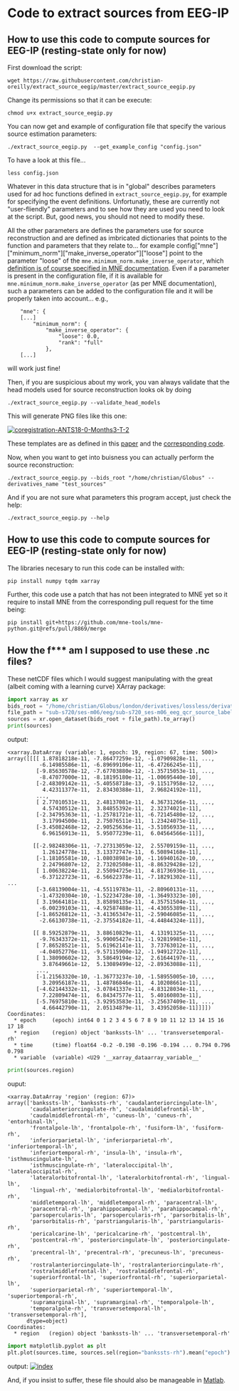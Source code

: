 # Code to extract sources from EEG-IP

## How to use this code to compute sources for EEG-IP (resting-state only for now)

First download the script:
```
wget https://raw.githubusercontent.com/christian-oreilly/extract_source_eegip/master/extract_source_eegip.py
```

Change its permissions so that it can be execute:
```
chmod u+x extract_source_eegip.py 
```

You can now get and example of configuration file that specify the various source estimation parameters:
```
./extract_source_eegip.py  --get_example_config "config.json"
```

To have a look at this file...
```
less config.json 
```

Whatever in this data structure that is in "global" describes parameters used for ad hoc functions defined in `extract_source_eegip.py`, for example for specifying the event definitions. Unfortunatly, these are currently not "user-fliendly" parameters and to see how they are used you need to look at the script. But, good news, you should not need to modify these.

All the other parameters are defines the parameters use for source reconstruction and are defined as imbricated dictionaries that points to the function and parameters that they relate to... for example config["mne"]["minimum_norm"]["make_inverse_operator"]["loose"] point to the parameter "loose" of the `mne.minimum_norm.make_inverse_operator`, which [definition is of course specified in MNE documentation](https://mne.tools/stable/generated/mne.minimum_norm.make_inverse_operator.html). Even if a parameter is present in the configuration file, if it is available for `mne.minimum_norm.make_inverse_operator` (as per MNE documentation), such a parameters can be added to the configuration file and it will be properly taken into account... e.g., 

```
    "mne": {
    [...]
        "minimum_norm": {
            "make_inverse_operator": {
                "loose": 0.0,
                "rank": "full"
            },
    [...]
```
will work just fine!

Then, if you are suspicious about my work, you van always validate that the head models used for source reconstruction looks ok by doing
```
./extract_source_eegip.py --validate_head_models
```
This will generate PNG files like this one:

<a href="https://ibb.co/9WgsvLP"><img src="https://i.ibb.co/2dhg6QJ/coregistration-ANTS18-0-Months3-T-2.png" alt="coregistration-ANTS18-0-Months3-T-2" border="0"></a>

These templates are as defined in this [paper](https://www.sciencedirect.com/science/article/pii/S1053811920311678) and the [corresponding code](https://github.com/christian-oreilly/infant_template_paper).

Now, when you want to get into buisness you can actually perform the source reconstruction:
```
./extract_source_eegip.py --bids_root "/home/christian/Globus" --derivatives_name "test_sources"
```

And if you are not sure what parameters this program accept, just check the help:
```
./extract_source_eegip.py --help
```

## How to use this code to compute sources for EEG-IP (resting-state only for now)

The libraries necesary to run this code can be installed with:
```
pip install numpy tqdm xarray
```
Further, this code use a patch that has not been integrated to MNE yet so it require to install MNE from the corresponding pull request for the time being:
```
pip install git+https://github.com/mne-tools/mne-python.git@refs/pull/8869/merge
```


## How the f*** am I supposed to use these .nc files?

These netCDF files which I would suggest manipulating with the great (albeit coming with a learning curve) XArray package:
```python
import xarray as xr
bids_root = "/home/christian/Globus/london/derivatives/lossless/derivatives/test_sources/"
file_path = "sub-s720/ses-m06/eeg/sub-s720_ses-m06_eeg_qcr_source_labels.nc"
sources = xr.open_dataset(bids_root + file_path).to_array()
print(sources)
```
output:
```
<xarray.DataArray (variable: 1, epoch: 19, region: 67, time: 500)>
array([[[[ 1.87818218e-11, -7.86477259e-12, -1.07909828e-11, ...,
          -6.14985586e-11, -6.89699106e-11, -6.47266245e-11],
         [-9.85630578e-12, -7.67703880e-12, -1.35715053e-11, ...,
          -8.47077000e-11, -8.18195180e-11, -1.00695440e-10],
         [-2.48309142e-11, -5.40558718e-13, -9.11517958e-12, ...,
           4.42311377e-11,  2.83430388e-11,  2.96824192e-11],
         ...,
         [ 2.77010531e-11,  2.48137081e-11,  4.36731266e-11, ...,
           4.57430512e-11,  3.84855392e-11,  2.32374021e-11],
         [-2.34795363e-11, -1.25781721e-11, -6.72145480e-12, ...,
           3.17994500e-11,  2.75076511e-11,  1.23424075e-11],
         [-3.45082468e-12, -2.90525636e-11, -3.51056933e-11, ...,
           6.96156913e-11,  5.95077239e-11,  6.04564566e-11]],

        [[-2.98248306e-11, -7.27313059e-12,  2.55709159e-11, ...,
           1.26124778e-11,  3.13372747e-11,  6.50894168e-11],
         [-1.18105581e-10, -1.08038981e-10, -1.16940162e-10, ...,
           2.24796807e-12,  2.73202508e-11, -8.86329428e-12],
         [ 1.00638224e-11,  2.55094725e-11,  4.81736936e-11, ...,
          -6.37122723e-11, -6.56622378e-11, -7.18291302e-11],
...
         [-3.68139004e-11, -4.55119783e-11, -2.80960131e-11, ...,
          -1.47320304e-10, -1.52234728e-10, -1.36493323e-10],
         [ 3.19664181e-11,  3.85898135e-11,  4.35751504e-11, ...,
          -6.00239103e-11, -4.92587488e-11, -4.43055389e-11],
         [-1.86526812e-11, -3.41365347e-11, -2.59046085e-11, ...,
          -2.66130738e-11, -2.37554182e-11, -4.44844324e-11]],

        [[ 8.59252879e-11,  3.88610829e-11,  4.13191325e-11, ...,
          -9.76343372e-11, -5.99005427e-11, -1.92819985e-11],
         [ 7.86528521e-11,  5.61962141e-11,  3.73763012e-11, ...,
          -4.04052776e-11, -9.57115900e-12, -1.94912722e-11],
         [ 1.38090602e-12,  3.58649194e-12,  2.61644197e-11, ...,
           3.87649661e-12,  5.13089499e-12, -2.89363088e-11],
         ...,
         [-1.21563320e-10, -1.36773237e-10, -1.58955005e-10, ...,
           3.20956187e-11,  1.48786846e-11,  4.10208661e-11],
         [-4.62144332e-11, -3.07841337e-11, -4.83128034e-11, ...,
           7.22809474e-11,  6.84347577e-11,  5.40160803e-11],
         [-5.76975810e-11, -3.92953583e-11, -3.25637409e-11, ...,
           4.66442790e-11,  2.05134879e-11,  3.43952058e-11]]]])
Coordinates:
  * epoch     (epoch) int64 0 1 2 3 4 5 6 7 8 9 10 11 12 13 14 15 16 17 18
  * region    (region) object 'bankssts-lh' ... 'transversetemporal-rh'
  * time      (time) float64 -0.2 -0.198 -0.196 -0.194 ... 0.794 0.796 0.798
  * variable  (variable) <U29 '__xarray_dataarray_variable__'
```

```python
print(sources.region)
```
ouput:
```
<xarray.DataArray 'region' (region: 67)>
array(['bankssts-lh', 'bankssts-rh', 'caudalanteriorcingulate-lh',
       'caudalanteriorcingulate-rh', 'caudalmiddlefrontal-lh',
       'caudalmiddlefrontal-rh', 'cuneus-lh', 'cuneus-rh', 'entorhinal-lh',
       'frontalpole-lh', 'frontalpole-rh', 'fusiform-lh', 'fusiform-rh',
       'inferiorparietal-lh', 'inferiorparietal-rh', 'inferiortemporal-lh',
       'inferiortemporal-rh', 'insula-lh', 'insula-rh', 'isthmuscingulate-lh',
       'isthmuscingulate-rh', 'lateraloccipital-lh', 'lateraloccipital-rh',
       'lateralorbitofrontal-lh', 'lateralorbitofrontal-rh', 'lingual-lh',
       'lingual-rh', 'medialorbitofrontal-lh', 'medialorbitofrontal-rh',
       'middletemporal-lh', 'middletemporal-rh', 'paracentral-lh',
       'paracentral-rh', 'parahippocampal-lh', 'parahippocampal-rh',
       'parsopercularis-lh', 'parsopercularis-rh', 'parsorbitalis-lh',
       'parsorbitalis-rh', 'parstriangularis-lh', 'parstriangularis-rh',
       'pericalcarine-lh', 'pericalcarine-rh', 'postcentral-lh',
       'postcentral-rh', 'posteriorcingulate-lh', 'posteriorcingulate-rh',
       'precentral-lh', 'precentral-rh', 'precuneus-lh', 'precuneus-rh',
       'rostralanteriorcingulate-lh', 'rostralanteriorcingulate-rh',
       'rostralmiddlefrontal-lh', 'rostralmiddlefrontal-rh',
       'superiorfrontal-lh', 'superiorfrontal-rh', 'superiorparietal-lh',
       'superiorparietal-rh', 'superiortemporal-lh', 'superiortemporal-rh',
       'supramarginal-lh', 'supramarginal-rh', 'temporalpole-lh',
       'temporalpole-rh', 'transversetemporal-lh', 'transversetemporal-rh'],
      dtype=object)
Coordinates:
  * region   (region) object 'bankssts-lh' ... 'transversetemporal-rh'
```

```python
import matplotlib.pyplot as plt
plt.plot(sources.time, sources.sel(region="bankssts-rh").mean("epoch").squeeze())
```
output:
<a href="https://imgbb.com/"><img src="https://i.ibb.co/nq20f0v/index.png" alt="index" border="0"></a>


And, if you insist to suffer, these file should also be manageable in [Matlab](https://www.mathworks.com/help/matlab/ref/ncread.html).

